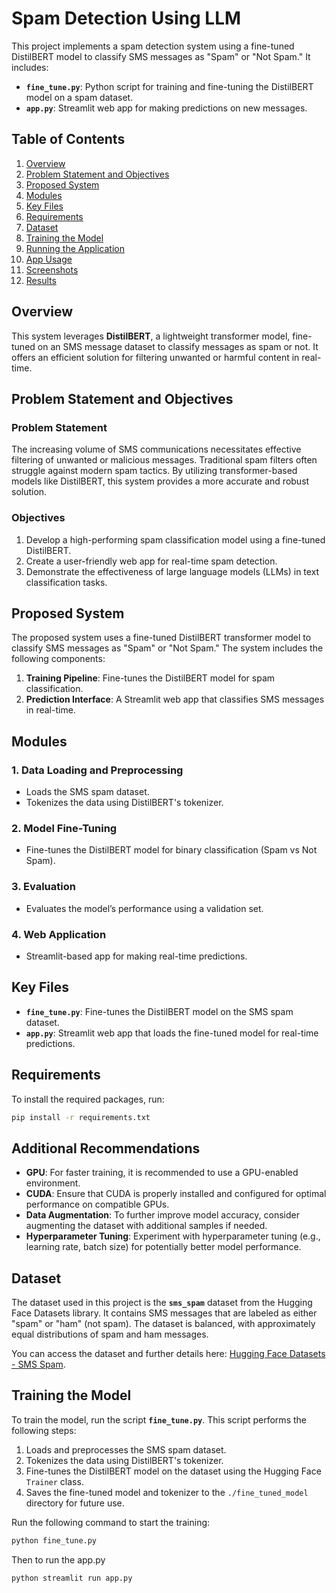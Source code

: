 # Spam Detection Using LLM

This project implements a spam detection system using a fine-tuned DistilBERT model to classify SMS messages as "Spam" or "Not Spam." It includes:

- **`fine_tune.py`**: Python script for training and fine-tuning the DistilBERT model on a spam dataset.
- **`app.py`**: Streamlit web app for making predictions on new messages.

## Table of Contents

1. [Overview](#overview)
2. [Problem Statement and Objectives](#problem-statement-and-objectives)
3. [Proposed System](#proposed-system)
4. [Modules](#modules)
5. [Key Files](#key-files)
6. [Requirements](#requirements)
7. [Dataset](#dataset)
8. [Training the Model](#training-the-model)
9. [Running the Application](#running-the-application)
10. [App Usage](#app-usage)
11. [Screenshots](#screenshots)
12. [Results](#results)

## Overview

This system leverages **DistilBERT**, a lightweight transformer model, fine-tuned on an SMS message dataset to classify messages as spam or not. It offers an efficient solution for filtering unwanted or harmful content in real-time.

## Problem Statement and Objectives

### Problem Statement

The increasing volume of SMS communications necessitates effective filtering of unwanted or malicious messages. Traditional spam filters often struggle against modern spam tactics. By utilizing transformer-based models like DistilBERT, this system provides a more accurate and robust solution.

### Objectives

1. Develop a high-performing spam classification model using a fine-tuned DistilBERT.
2. Create a user-friendly web app for real-time spam detection.
3. Demonstrate the effectiveness of large language models (LLMs) in text classification tasks.

## Proposed System

The proposed system uses a fine-tuned DistilBERT transformer model to classify SMS messages as "Spam" or "Not Spam." The system includes the following components:

1. **Training Pipeline**: Fine-tunes the DistilBERT model for spam classification.
2. **Prediction Interface**: A Streamlit web app that classifies SMS messages in real-time.

## Modules

### 1. Data Loading and Preprocessing
- Loads the SMS spam dataset.
- Tokenizes the data using DistilBERT's tokenizer.

### 2. Model Fine-Tuning
- Fine-tunes the DistilBERT model for binary classification (Spam vs Not Spam).

### 3. Evaluation
- Evaluates the model’s performance using a validation set.

### 4. Web Application
- Streamlit-based app for making real-time predictions.

## Key Files

- **`fine_tune.py`**: Fine-tunes the DistilBERT model on the SMS spam dataset.
- **`app.py`**: Streamlit web app that loads the fine-tuned model for real-time predictions.

## Requirements

To install the required packages, run:

```bash
pip install -r requirements.txt
```

## Additional Recommendations

- **GPU**: For faster training, it is recommended to use a GPU-enabled environment.
- **CUDA**: Ensure that CUDA is properly installed and configured for optimal performance on compatible GPUs.
- **Data Augmentation**: To further improve model accuracy, consider augmenting the dataset with additional samples if needed.
- **Hyperparameter Tuning**: Experiment with hyperparameter tuning (e.g., learning rate, batch size) for potentially better model performance.

## Dataset

The dataset used in this project is the **`sms_spam`** dataset from the Hugging Face Datasets library. It contains SMS messages that are labeled as either "spam" or "ham" (not spam). The dataset is balanced, with approximately equal distributions of spam and ham messages. 

You can access the dataset and further details here: [Hugging Face Datasets - SMS Spam](https://huggingface.co/datasets/sms_spam).

## Training the Model

To train the model, run the script **`fine_tune.py`**. This script performs the following steps:

1. Loads and preprocesses the SMS spam dataset.
2. Tokenizes the data using DistilBERT's tokenizer.
3. Fine-tunes the DistilBERT model on the dataset using the Hugging Face `Trainer` class.
4. Saves the fine-tuned model and tokenizer to the `./fine_tuned_model` directory for future use.

Run the following command to start the training:

```bash
python fine_tune.py
```
Then to run the app.py

```bash
python streamlit run app.py
```


